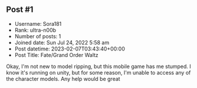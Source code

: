 ## Post #1
- Username: Sora181
- Rank: ultra-n00b
- Number of posts: 1
- Joined date: Sun Jul 24, 2022 5:58 am
- Post datetime: 2023-02-07T03:43:40+00:00
- Post Title: Fate/Grand Order Waltz

Okay, I'm not new to model ripping, but this mobile game has me stumped. I know it's running on unity, but for some reason, I'm unable to access any of the character models. Any help would be great
